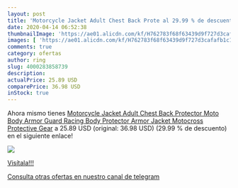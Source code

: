 ```yaml
---
layout: post
title: 'Motorcycle Jacket Adult Chest Back Prote al 29.99 % de descuento'
date: 2020-04-14 06:52:38
thumbnailImage: 'https://ae01.alicdn.com/kf/H762783f68f63439d9f727d3cafafb1c1A/Motorcycle-Jacket-Adult-Chest-Back-Protector-Moto-Body-Armor-Guard-Racing-Body-Protector-Armor-Jacket-Motocross.jpg_350x350._SL200_.jpg'
images: [ 'https://ae01.alicdn.com/kf/H762783f68f63439d9f727d3cafafb1c1A/Motorcycle-Jacket-Adult-Chest-Back-Protector-Moto-Body-Armor-Guard-Racing-Body-Protector-Armor-Jacket-Motocross.jpg_350x350._SL200_.jpg' ]
comments: true
category: ofertas
author: ring
slug: 4000283858739
description:
actualPrice: 25.89 USD
comparePrice: 36.98 USD
inStock: true
---
```


Ahora mismo tienes [Motorcycle Jacket Adult Chest Back Protector Moto Body Armor Guard Racing Body Protector Armor Jacket Motocross Protective Gear](https://www.amazon.com/dp/4000283858739/?tag=redken08-20) a 25.89 USD (original: 36.98 USD) (29.99 %  de descuento) en el siguiente enlace!

[![](https://ae01.alicdn.com/kf/H762783f68f63439d9f727d3cafafb1c1A/Motorcycle-Jacket-Adult-Chest-Back-Protector-Moto-Body-Armor-Guard-Racing-Body-Protector-Armor-Jacket-Motocross.jpg_350x350._SL200_.jpg)](https://www.amazon.com/dp/4000283858739/?tag=redken08-20)

[Visítala!!!](https://www.amazon.com/dp/4000283858739/?tag=redken08-20)

[Consulta otras ofertas en nuestro canal de telegram](https://t.me/s/ofertas25)
